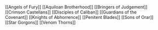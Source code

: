 [[Angels of Fury]]
[[Aquiloan Brotherhood]]
[[Bringers of Judgement]]
[[Crimson Castellans]]
[[Disciples of Caliban]]
[[Guardians of the Covenant]]
[[Knights of Abhorrence]]
[[Penitent Blades]]
[[Sons of Orar]]
[[Star Gorgons]]
[[Venom Thorns]]
